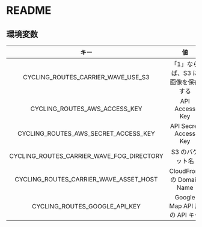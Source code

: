README
==

環境変数
--
| キー | 値 |
|:-:|:-:|
| CYCLING_ROUTES_CARRIER_WAVE_USE_S3 | 「1」ならば、S3 に画像を保存する |
| CYCLING_ROUTES_AWS_ACCESS_KEY | API Access Key |
| CYCLING_ROUTES_AWS_SECRET_ACCESS_KEY | API Secret Access Key |
| CYCLING_ROUTES_CARRIER_WAVE_FOG_DIRECTORY | S3 のバケット名 |
| CYCLING_ROUTES_CARRIER_WAVE_ASSET_HOST | CloudFront の Domain Name |
| CYCLING_ROUTES_GOOGLE_API_KEY | Google Map API 用の API キー |


